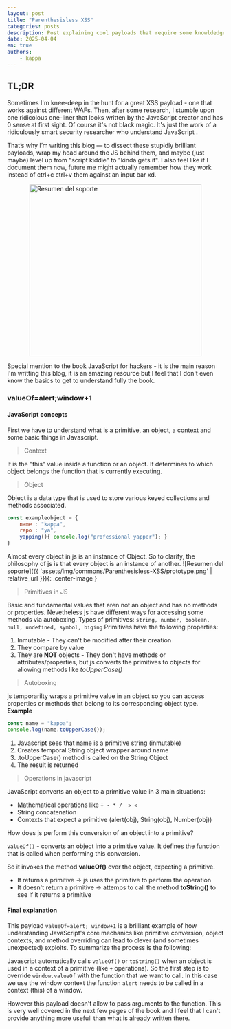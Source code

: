 ```yaml
---
layout: post
title: "Parenthesisless XSS"
categories: posts
description: Post explaining cool payloads that require some knowldedge of JS
date: 2025-04-04 
en: true
authors: 
    - kappa
---
```


## TL;DR

Sometimes I'm knee-deep in the hunt for a great XSS payload - one that works against different WAFs. Then, after some research, I stumble upon one ridicolous one-liner that looks written by the JavaScript creator and has 0 sense at first sight.
Of course it's not black magic. It's just the work of a ridiculously smart security researcher who understand JavaScript .

That’s why I’m writing this blog — to dissect these stupidly brilliant payloads, wrap my head around the JS behind them, and maybe (just maybe) level up from "script kiddie" to "kinda gets it". I also feel like if I document them now, future me might actually remember how they work instead of ctrl+c ctrl+v them against an input bar xd.

<img src="{{ 'assets/img/commons/Parenthesisless-XSS/catmeme.png' | relative_url }}" alt="Resumen del soporte" class="center-image" style="width: 400px; height: 400px;display: block;
  margin: 0 auto;" />

Special mention to the book JavaScript for hackers - it is the main reason I'm writting this blog, it is an amazing resource but I feel that I don't even know the basics to get to understand fully the book. 

### valueOf=alert;window+1

#### JavaScript concepts

First we have to understand what is a primitive, an object, a context and some basic things in Javascript.

> Context

It is the "this" value inside a function or an object. It determines to which object belongs the function that is currently executing.

> Object

Object is a data type that is used to store various keyed collections and methods associated.
```javascript
const exampleobject = {
    name : "kappa",
    repo : "ya",
    yapping(){ console.log("professional yapper"); }
}
```

Almost every object in js is an instance of Object. So to clarify, the philosophy of js is that every object is an instance of another.
![Resumen del soporte]({{ 'assets/img/commons/Parenthesisless-XSS/prototype.png' | relative_url }}){: .center-image }

> Primitives in JS

Basic and fundamental values that aren not an object and has no methods or properties. Nevetheless js have different ways for accessing some methods via autoboxing.
Types of primitives: `string, number, boolean, null, undefined, symbol, biging`
Primitives have the following properties:
1. Inmutable - They can't be modified after their creation
2. They compare by value
3. They are **NOT** objects - They don't have methods or attributes/properties, but js converts the primitives to objects for allowing methods like *toUpperCase()*

> Autoboxing

js temporarilty wraps a primitive value in an object so you can access properties or methods that belong to its corresponding object type. 
**Example**
```js
const name = "kappa";
console.log(name.toUpperCase()); 
```
1. Javascript sees that name is a primitive string (inmutable)
2. Creates temporal String object wrapper around name
3. .toUpperCase() method is called on the String Object
4. The result is returned

> Operations in javascript

JavaScript converts an object to a primitive value in 3 main situations:
- Mathematical operations like `+ - * /  > <`
- String concatenation
- Contexts that expect a primitive (alert(obj), String(obj), Number(obj))

How does js perform this conversion of an object into a primitive?

`valueOf()` - converts an object into a primitive value. It defines the function that is called when performing this conversion.

So it invokes the method **valueOf()** over the object, expecting a primitive.
- It returns a primitive -> js uses the primitive to perform the operation
- It doesn't return a primitive -> attemps to call the method **toString()** to see if it returns a primitive

#### Final explanation

This payload ``valueOf=alert; window+1`` is a brilliant example of how understanding JavaScript's core mechanics like primitive conversion, object contexts, and method overriding can lead to clever (and sometimes unexpected) exploits. To summarize the process is the following:

Javascript automatically calls `valueOf()` or `toString()` when an object is used in a context of a primitive (like `+` operations). So the first step is to override `window.valueOf` with the function that we want to call. In this case we use the window context the function `alert` needs to be called in a context (this) of a window.

However this payload doesn't allow to pass arguments to the function. This is very well covered in the next few pages of the book and I feel that I can't provide anything more usefull than what is already written there. 
